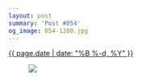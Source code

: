 ```yaml
---
layout: post
summary: 'Post #854'
og_image: 854-1280.jpg
---
```


<p>
 <time>
  <a href="/854">
   {{ page.date | date: "%B %-d, %Y" }}
  </a>
 </time>
 <a href="/854">
  <figure data-taken="6/8/2019">
   <img sizes="(min-width: 700px) 50vw, calc(100vw - 2rem)" src="{{ site.assets_url }}/854-640.jpg" srcset="{{ site.assets_url }}/854-320.jpg 320w, {{ site.assets_url }}/854-640.jpg 640w, {{ site.assets_url }}/854-960.jpg 960w, {{ site.assets_url }}/854-1280.jpg 1280w"/>
  </figure>
 </a>
</p>
